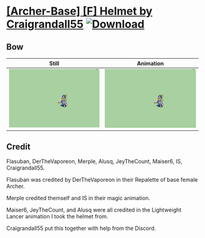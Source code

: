 # [\[Archer-Base\] \[F\] Helmet by Craigrandall55](./) [![Download](https://img.shields.io/badge/Download--red?style=social&logo=github)](https://minhaskamal.github.io/DownGit/#/home?url=https://github.com/Klokinator/FE-Repo/tree/main/Battle%20Animations%2FInfantry%20-%20(Bow)%20Archers%20and%20Hunters%2F%5BArcher-Base%5D%20%5BF%5D%20Helmet%20by%20Craigrandall55%2F5.%20Bow)

## Bow

| Still | Animation |
| :---: | :-------: |
| ![Bow still](./Bow_000.png) | ![Bow](./Bow.gif) |

## Credit

Flasuban, DerTheVaporeon, Merple, Alusq, JeyTheCount, Maiser6, IS, Craigrandall55.

Flasuban was credited by DerTheVaporeon in their Repalette of base female Archer.

Merple credited themself and IS in their magic animation.

Maiser6, JeyTheCount, and Alusq were all credited in the Lightweight Lancer animation I took the helmet from.

Craigrandall55 put this together with help from the Discord.
